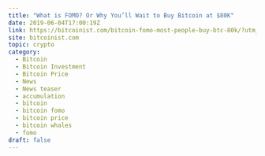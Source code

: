 ```yaml
---
title: "What is FOMO? Or Why You’ll Wait to Buy Bitcoin at $80K"
date: 2019-06-04T17:00:19Z
link: https://bitcoinist.com/bitcoin-fomo-most-people-buy-btc-80k/?utm_medium=RSS&utm_source=hune
site: bitcoinist.com
topic: crypto
category:
  - Bitcoin
  - Bitcoin Investment
  - Bitcoin Price
  - News
  - News teaser
  - accumulation
  - bitcoin
  - bitcoin fomo
  - bitcoin price
  - bitcoin whales
  - fomo
draft: false
---
```

